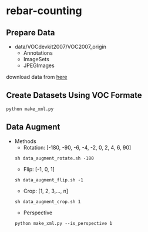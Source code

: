 # rebar-counting


## Prepare Data
	
- data/VOCdevkit2007/VOC2007_origin
	- Annotations
	- ImageSets
	- JPEGImages
	
download data from [here](https://pan.baidu.com/s/1NxACM1coAXthmXizXKyhow?errno=0&errmsg=Auth%20Login%20Sucess&&bduss=&ssnerror=0&traceid=#list/path=%2Fgithub%2Fpublic%2Frebar-counting&parentPath=%2Fgithub/VOCdevkit.zip)

## Create Datasets Using VOC Formate
```
python make_xml.py
```

## Data Augment
- Methods
	- Rotation: [-180, -90, -6, -4, -2, 0, 2, 4, 6, 90]
	```
	sh data_augment_rotate.sh -180
	```
	- Flip: [-1, 0, 1]
	```
	sh data_augment_flip.sh -1
	```
	- Crop: [1, 2, 3,..., n]
	```
	sh data_augment_crop.sh 1
	```
	- Perspective
	```
	python make_xml.py --is_perspective 1
	```